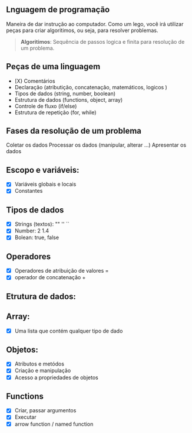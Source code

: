 ## Lnguagem de programação

Maneira de dar instrução ao computador.
Como um lego, você irá utilizar peças para criar algoritimos, ou seja, para resolver problemas.

>    **Algoritimos**: Sequência   de passos logica e finita para resolução de um problema.

## Peças de uma linguagem

- [X} Comentários
- Declaração (atributição, concatenação, matemáticos, logicos )
- Tipos de dados (string, number, boolean)
- Estrutura de dados (functions, object, array)
- Controle de fluxo (if/else)
- Estrutura de repetição (for, while)


## Fases da resolução de um problema

Coletar os dados
Processar os dados (manipular, alterar ...)
Apresentar os dados

## Escopo e variáveis:

- [X] Variáveis globais e locais
- [X] Constantes

## Tipos de dados 

- [X] Strings (textos): "" '' ``
- [X] Number: 2 1.4
- [X] Bolean: true, false

## Operadores

- [X] Operadores de atribuição de valores = 
- [X] operador de concatenação +

## Etrutura de dados:

## Array:

- [X] Uma lista que contém qualquer tipo de dado

## Objetos:

- [X] Atributos e metódos 
- [X] Criação e manipulação
- [x] Acesso a propriedades de objetos

## Functions

- [X] Criar, passar argumentos
- [X] Executar
- [x] arrow function / named function
